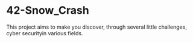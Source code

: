 # 42-Snow_Crash
This project aims to make you discover, through several little challenges, cyber securityin various fields.
